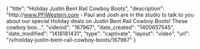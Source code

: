 {
    "title": "Holiday Justin Bent Rail Cowboy Boots",
    "description": "http:\/\/www.PFIWestern.com - Paul and Josh are in the studio to talk to you about our special Holiday deals on Justin Bent Rail Cowboy Boots! These cowboy boo...",
    "videoid": "167967",
    "date_created": "1400657545",
    "date_modified": "1418181431",
    "type": "captivate",
    "layout": "video",
    "url": "\/v\/holiday-justin-bent-rail-cowboy-boots\/167967"
}